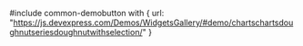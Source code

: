 #include common-demobutton with {
    url: "https://js.devexpress.com/Demos/WidgetsGallery/#demo/chartschartsdoughnutseriesdoughnutwithselection/"
}